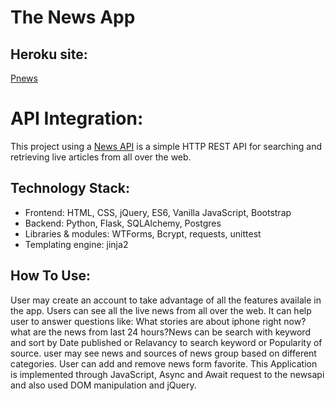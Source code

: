 # The News App
## Heroku site: 
[Pnews](https://web-production-2c27.up.railway.app/)

# API Integration:
This project using a [News API](https://newsapi.org/docs) is a simple HTTP REST API for searching and retrieving live articles from all over the web.

## Technology Stack:
- Frontend: HTML, CSS, jQuery, ES6, Vanilla JavaScript, Bootstrap
- Backend: Python, Flask, SQLAlchemy, Postgres
- Libraries & modules: WTForms, Bcrypt, requests, unittest
- Templating  engine: jinja2

## How To Use:

User may create an account to take advantage of all the features availale in the app. Users can see all the live news from all over the web. It can help user to answer questions like: What stories are about iphone right now? what are the news from last 24 hours?News can be search with keyword and sort by Date published or Relavancy to search keyword or Popularity of source. user may see news and sources of news group based on different categories. User can add and remove news form favorite. This Application is implemented through JavaScript, Async and Await request to the newsapi and also used DOM manipulation and jQuery. 
